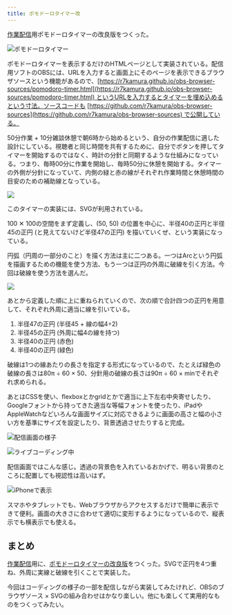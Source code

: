 ```yaml
---
title: ポモドーロタイマー改
---
```

[作業配信](https://www.youtube.com/c/r7kamura)用ポモドーロタイマーの改良版をつくった。

![](https://lh6.googleusercontent.com/BBjz5WVDBkN-87l-GW8VgzSM5qgkgS_uXPkeQlLwH8yEZS8e28aVYyRAoW2nZIrFYATEGuQ88o3OeaeG3fgt2d3Mfxv8LhWsKGqYMFaizFGclJaSxReuezx_D6JnkgiMmVDP4SC4-dSDgGZ0KxLTTzcJPtMLy0fp7In1Y99UdZZMHQ6I00GJmR5jXw "ポモドーロタイマー")

ポモドーロタイマーを表示するだけのHTMLページとして実装されている。配信用ソフトのOBSには、URLを入力すると画面上にそのページを表示できるブラウザソースという機能があるので、[https://r7kamura.github.io/obs-browser-sources/pomodoro-timer.html](https://r7kamura.github.io/obs-browser-sources/pomodoro-timer.html) というURLを入力するとタイマーを埋め込めるという寸法。ソースコードも [https://github.com/r7kamura/obs-browser-sources](https://github.com/r7kamura/obs-browser-sources) で公開している。

50分作業 + 10分雑談休憩で朝6時から始めるという、自分の作業配信に適した設計にしている。視聴者と同じ時間を共有するために、自分でボタンを押してタイマーを開始するのではなく、時計の分針と同期するような仕組みになっている。つまり、毎時00分に作業を開始し、毎時50分に休憩を開始する。タイマーの外側が分針になっていて、内側の緑と赤の線がそれぞれ作業時間と休憩時間の目安のための補助線となっている。

![](https://lh5.googleusercontent.com/c-fGukk4WZLw7-GHleKnr8KANPZiYUtfXlTuJvw953GlPApVtIYpu6nJY7HUbGc6hC_rrOLQ2Au-IcEpwAPJsz7NLIiADX7p2AHoF1Nw0sdqJzn_F9PznnQI1KFlcOQLcTwsi6uRUs2ueBIEt_xmu4g-1hBMGToVV_Ih9n0L16mVJwAMOg4fDkmLuQ)

このタイマーの実装には、SVGが利用されている。

100 ✕ 100の空間をまず定義し、(50, 50) の位置を中心に、半径40の正円と半径45の正円 (と見えてないけど半径47の正円) を描いていくぜ、という実装になっている。

円弧（円周の一部分のこと）を描く方法は主に二つある。一つはArcという円弧を描画するための機能を使う方法、もう一つは正円の外周に破線を引く方法。今回は破線を使う方法を選んだ。

![](https://lh3.googleusercontent.com/tLKabGMT96ZIqyVLdegqT9P11jwM6aIveYcc_kXnOLYW8baVSWf0lUorn7W9bUmW2_khQdBudHQbayeiA0tufvdBc4SwbYbevCQ656-ETQ8Mp5KIg8phwMAkQDHKx0GglpE8JQ_n0LEuI7pOMbxGapER2oJrzVryATyzoxYnDxTWWh1UQhjCRJH6Mw)

あとから定義した順に上に重ねられていくので、次の順で合計四つの正円を用意して、それぞれ外周に適当に線を引いている。

1.  半径47の正円 (半径45 + 線の幅4÷2)
2.  半径45の正円 (外周に幅4の線を持つ)
3.  半径40の正円 (赤色)
4.  半径40の正円 (緑色)

破線は1つの線あたりの長さを指定する形式になっているので、たとえば緑色の破線の長さは80π ÷ 60 × 50、分針用の破線の長さは90π ÷ 60 × minでそれぞれ求められる。

あとはCSSを使い、flexboxとかgridとかで適当に上下左右中央寄せしたり、Googleフォントから持ってきた適当な等幅フォントを使ったり、iPadやAppleWatchなどいろんな画面サイズに対応できるように画面の高さと幅の小さい方を基準にサイズを設定したり、背景透過させたりすると完成。

![](https://lh6.googleusercontent.com/krd1z9AdcXMUoLWUvRi_KX6JyMW85AUcZHDQ7J5rYtDe_7rUyAEfkB1EGJQ7K4F3HgmF9qMmIhk6Rsqbsv_t_DFnQwlGRYzYyRq0wLHPju-Kao9Vy-U_ikPaV1jJkODiq6b5I5X5HjLII-SsJ3UkMphxl4yo9rrSq5DZt-vc0PWaCZknGw0W1uGbdQ "配信画面の様子")

![](https://lh6.googleusercontent.com/w6xhlk81dVy3DZkT8CmOyHrt2KwBRLOPdCs0axrSKiVCdfHLhMniUEzXdls96xHrF9eD5eUWC4_-AI9k5jV6BjejuaqQ0_MEKwpWbrwVBypZGPkvVd9B3XnrA9QMN89qkJPYyH5yYcNn_UHuyhNeVI8gRADKB65kPBTcsy7PINCihPuxIXBabve1Mw "ライブコーディング中")

配信画面ではこんな感じ。透過の背景色を入れているおかげで、明るい背景のところに配置しても視認性は高いはず。

![](https://lh4.googleusercontent.com/NcxT70KgSK4vNlr_MPv7HFUt82RQGz3L2waXpbXhhxh2xV86PUpXHZBjj_XBMkuovSBVwYdPzYO_VYYNyE9LzNR9OHVUqP9q6QPmxGVXq6BLW-p2IKRdCyKNs-GYRmdRRBHW-tbZFxq_M0OuNVJh1QkDTgyhkV_pdaltudPd-W1tSVgzJiiyabgzIA "iPhoneで表示")

スマホやタブレットでも、Webブラウザからアクセスするだけで簡単に表示できて便利。画面の大きさに合わせて適切に変形するようになっているので、縦表示でも横表示でも使える。

まとめ
---

[作業配信](https://www.youtube.com/c/r7kamura)用に、[ポモドーロタイマーの改良版](https://github.com/r7kamura/obs-browser-sources)をつくった。SVGで正円を4つ重ね、外周に実線と破線を引くことで実装した。

今回はコーディングの様子の一部を配信しながら実装してみたけれど、OBSのブラウザソース × SVGの組み合わせはかなり楽しい。他にも楽しくて実用的なものをつくってみたい。
